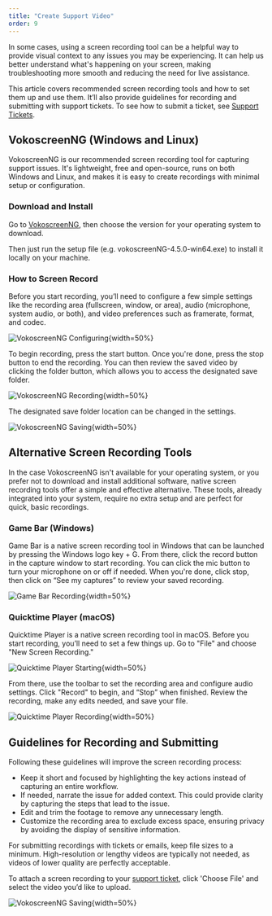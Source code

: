 ```yaml
---
title: "Create Support Video"
order: 9
---
```


In some cases, using a screen recording tool can be a helpful way to provide visual context to any issues you may be experiencing. It can help us better understand what's happening on your screen, making troubleshooting more smooth and reducing the need for live assistance.

This article covers recommended screen recording tools and how to set them up and use them. It’ll also provide guidelines for recording and submitting with support tickets. To see how to submit a ticket, see [Support Tickets](/docs/myinedo/support-tickets).


## VokoscreenNG (Windows and Linux)
VokoscreenNG is our recommended screen recording tool for capturing support issues. It's lightweight, free and open-source, runs on both Windows and Linux, and makes it is easy to create recordings with minimal setup or configuration. 

### Download and Install
Go to [VokoscreenNG](https://linuxecke.volkoh.de/vokoscreen/vokoscreen-download.html), then choose the version for your operating system to download.

Then just run the setup file (e.g. vokoscreenNG-4.5.0-win64.exe) to install it locally on your machine.

### How to Screen Record
Before you start recording, you’ll need to configure a few simple settings like the recording area (fullscreen, window, or area), audio (microphone, system audio, or both), and video preferences such as framerate, format, and codec.

![VokoscreenNG Configuring](/resources/docs/create-support-video-VokoscreenNG-1.png){width=50%}

To begin recording, press the start button. Once you're done, press the stop button to end the recording. You can then review the saved video by clicking the folder button, which allows you to access the designated save folder.

![VokoscreenNG Recording](/resources/docs/create-support-video-VokoscreenNG-2.png){width=50%}

The designated save folder location can be changed in the settings.

![VokoscreenNG Saving](/resources/docs/create-support-video-VokoscreenNG-3.png){width=50%}

## Alternative Screen Recording Tools 
In the case VokoscreenNG isn't available for your operating system, or you prefer not to download and install additional software, native screen recording tools offer a simple and effective alternative. These tools, already integrated into your system, require no extra setup and are perfect for quick, basic recordings.

### Game Bar (Windows)
Game Bar is a native screen recording tool in Windows that can be launched by pressing the Windows logo key + G. From there, click the record button in the capture window to start recording. You can click the mic button to turn your microphone on or off if needed. When you're done, click stop, then click on “See my captures” to review your saved recording.

![Game Bar Recording](/resources/docs/create-support-video-GameBar.png){width=50%}

### Quicktime Player (macOS)
Quicktime Player is a native screen recording tool in macOS. Before you start recording, you’ll need to set a few things up. Go to "File" and choose "New Screen Recording."

![Quicktime Player Starting](/resources/docs/create-support-video-QuicktimePlayer-1.png){width=50%}

From there, use the toolbar to set the recording area and configure audio settings. Click "Record" to begin, and “Stop” when finished. Review the recording, make any edits needed, and save your file.

![Quicktime Player Recording](/resources/docs/create-support-video-QuicktimePlayer-2.png){width=50%} 

## Guidelines for Recording and Submitting
Following these guidelines will improve the screen recording process:
* Keep it short and focused by highlighting the key actions instead of capturing an entire workflow.  
* If needed, narrate the issue for added context. This could provide clarity by capturing the steps that lead to the issue. 
* Edit and trim the footage to remove any unnecessary length. 
* Customize the recording area to exclude excess space, ensuring privacy by avoiding the display of sensitive information.  

For submitting recordings with tickets or emails, keep file sizes to a minimum. High-resolution or lengthy videos are typically not needed, as videos of lower quality are perfectly acceptable.

To attach a screen recording to your [support ticket](https://my.inedo.com/tickets/new), click 'Choose File' and select the video you’d like to upload.

![VokoscreenNG Saving](/resources/docs/create-support-video-SubmitTicket.png){width=50%}